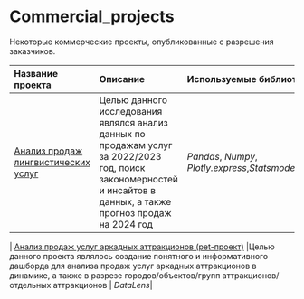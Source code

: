 # Commercial_projects
Некоторые коммерческие проекты, опубликованные с разрешения заказчиков.

| Название проекта | Описание | Используемые библиотеки |
| :---------------------- | :---------------------- | :---------------------- |
| [Анализ продаж лингвистических услуг](https://colab.research.google.com/drive/1EXiR56SzimjHYjNgy0CyV5eBnqzUraeF?hl=ru#scrollTo=lUgcRRMn-V1b) |Целью данного исследования являлся анализ данных по продажам услуг за 2022/2023 год, поиск закономерностей и инсайтов в данных, а также прогноз продаж на 2024 год| *Pandas*, *Numpy*, *Plotly.express*,*Statsmodels.tsa.holtwinters*| 

| [Анализ продаж услуг аркадных аттракционов (pet-проект)](https://datalens.yandex/uwceqbjjni16j) |Целью данного проекта являлось создание понятного и информативного дашборда для анализа продаж услуг аркадных аттракционов в динамике, а также в разрезе городов/объектов/групп аттракционов/отдельных аттракционов | *DataLens*|
